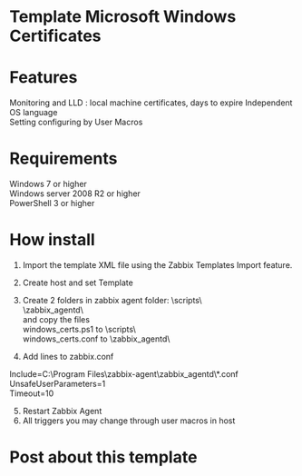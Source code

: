 # Template Microsoft Windows Certificates

# Features

Monitoring and LLD : local machine certificates, days to expire
Independent OS language  
Setting configuring by User Macros  


# Requirements
Windows 7 or higher  
Windows server 2008 R2 or higher  
PowerShell 3 or higher  

# How install
1. Import the template XML file using the Zabbix Templates Import feature.

2. Create host and set Template

3. Create 2 folders in zabbix agent folder:
\scripts\  
\zabbix_agentd\  
and copy the files  
windows_certs.ps1 to \scripts\  
windows_certs.conf to \zabbix_agentd\  

4. Add lines to zabbix.conf

Include=C:\Program Files\zabbix-agent\zabbix_agentd\\*.conf  
UnsafeUserParameters=1  
Timeout=10

5. Restart Zabbix Agent
6. All triggers you may change through user macros in host

# Post about this template
